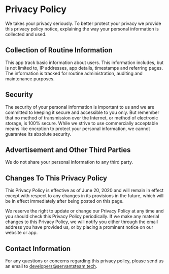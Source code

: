 # Privacy Policy
We takes your privacy seriously. To better protect your privacy we provide this privacy policy notice, explaining the way your personal information is collected and used.

## Collection of Routine Information
This app track basic information about users. This information includes, but is not limited to, IP addresses, app details, timestamps and referring pages. The information is tracked for routine administration, auditing and maintenance purposes.

## Security
The security of your personal information is important to us and we are committed to keeping it secure and accessible to you only. But remember that no method of transmission over the Internet, or method of electronic storage, is 100% secure. While we strive to use commercially acceptable means like encrption to protect your personal information, we cannot guarantee its absolute security.

## Advertisement and Other Third Parties
We do not share your personal information to any third party.

## Changes To This Privacy Policy
This Privacy Policy is effective as of June 20, 2020 and will remain in effect except with respect to any changes in its provisions in the future, which will be in effect immediately after being posted on this page.

We reserve the right to update or change our Privacy Policy at any time and you should check this Privacy Policy periodically. If we make any material changes to this Privacy Policy, we will notify you either through the email address you have provided us, or by placing a prominent notice on our website or app.

## Contact Information
For any questions or concerns regarding this privacy policy, please send us an email to developers@servantsteam.tech.
